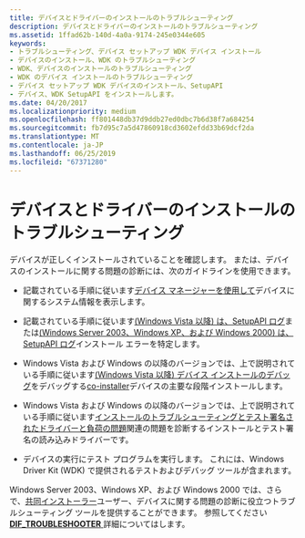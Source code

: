 ```yaml
---
title: デバイスとドライバーのインストールのトラブルシューティング
description: デバイスとドライバーのインストールのトラブルシューティング
ms.assetid: 1ffad62b-140d-4a0a-9174-245e0344e605
keywords:
- トラブルシューティング、デバイス セットアップ WDK デバイス インストール
- デバイスのインストール、WDK のトラブルシューティング
- WDK、デバイスのインストールのトラブルシューティング
- WDK のデバイス インストールのトラブルシューティング
- デバイス セットアップ WDK デバイスのインストール、SetupAPI
- デバイス、WDK SetupAPI をインストールします。
ms.date: 04/20/2017
ms.localizationpriority: medium
ms.openlocfilehash: ff801448db37d9ddb27ed0dbc7b6d38f7a684254
ms.sourcegitcommit: fb7d95c7a5d47860918cd3602efdd33b69dcf2da
ms.translationtype: MT
ms.contentlocale: ja-JP
ms.lasthandoff: 06/25/2019
ms.locfileid: "67371280"
---
```

# <a name="troubleshooting-device-and-driver-installations"></a>デバイスとドライバーのインストールのトラブルシューティング





デバイスが正しくインストールされていることを確認します。 または、デバイスのインストールに関する問題の診断には、次のガイドラインを使用できます。

-   記載されている手順に従います[デバイス マネージャーを使用して](using-device-manager.md)デバイスに関するシステム情報を表示します。

-   記載されている手順に従います[(Windows Vista 以降) は、SetupAPI ログ](setupapi-logging--windows-vista-and-later-.md)または[(Windows Server 2003、Windows XP、および Windows 2000) は、SetupAPI ログ](setupapi-logging--windows-server-2003--windows-xp--and-windows-2000-.md)インストール エラーを特定します。

-   Windows Vista および Windows の以降のバージョンでは、上で説明されている手順に従います[(Windows Vista 以降) デバイス インストールのデバッグ](debugging-device-installations--windows-vista-and-later-.md)をデバッグする[co-installer](writing-a-co-installer.md)デバイスの主要な段階インストールします。

-   Windows Vista および Windows の以降のバージョンでは、上で説明されている手順に従います[インストールのトラブルシューティングとテスト署名されたドライバーと負荷の問題](troubleshooting-install-and-load-problems-with-signed-driver-packages.md)関連の問題を診断するインストールとテスト署名の読み込みドライバーです。

-   デバイスの実行にテスト プログラムを実行します。 これには、Windows Driver Kit (WDK) で提供されるテストおよびデバッグ ツールが含まれます。

Windows Server 2003、Windows XP、および Windows 2000 では、さらで、[共同インストーラー](writing-a-co-installer.md)ユーザー、デバイスに関する問題の診断に役立つトラブルシューティング ツールを提供することができます。 参照してください[ **DIF_TROUBLESHOOTER** ](https://docs.microsoft.com/windows-hardware/drivers/install/dif-troubleshooter)詳細についてはします。

 

 





